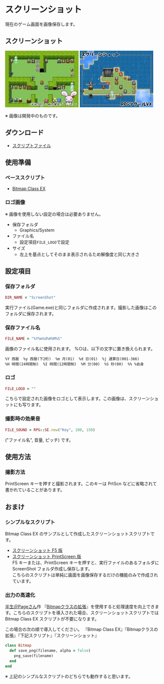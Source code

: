 # スクリーンショット

現在のゲーム画面を画像保存します。

## スクリーンショット

![スクショ１](imgs/20110903221913.jpg)
![スクショ２](imgs/20111111143151.jpg)

※ 画像は開発中のものです。

## ダウンロード

- [スクリプトファイル](https://raw.githubusercontent.com/cacao-soft/RMVX/main/ScreenShot.rb)

## 使用準備

### ベーススクリプト

- [Bitmap Class EX](https://raw.githubusercontent.com/cacao-soft/RMVX/main/ExBitmap.rb)

### ロゴ画像

※ 画像を使用しない設定の場合は必要ありません。

- 保存フォルダ
  - Graphics/System
- ファイル名
  - 設定項目`FILE_LOGO`で設定
- サイズ
  - 左上を基点としてそのまま表示されるため解像度と同じ大きさ

## 設定項目

### 保存フォルダ

```ruby
DIR_NAME = "ScreenShot"
```
実行ファイル(Game.exe)と同じフォルダに作成されます。撮影した画像はこのフォルダに保存されます。

### 保存ファイル名

```ruby
FILE_NAME = "%Y%m%d%H%M%S"
```
画像のファイル名に使用されます。
%○は、以下の文字に置き換えられます。
```
%Y 西暦  %y 西暦(下2桁)  %m 月(01)  %d 日(01)  %j 通算日(001-366)
%H 時間(24時間制)  %I 時間(12時間制)  %M 分(00)  %S 秒(00)  %% %自身
```

### ロゴ

```ruby
FILE_LOGO = ""
```

こちらで設定された画像をロゴとして表示します。この画像は、スクリーンショットにも写ります。

### 撮影時の効果音

```ruby
FILE_SOUND = RPG::SE.new("Key", 100, 150)
```

("ファイル名", 音量, ピッチ) です。

## 使用方法

### 撮影方法

PrintScreen キーを押すと撮影されます。このキーは PrtScn などに省略されて書かれていることがあります。

## おまけ

### シンプルなスクリプト

Bitmap Class EX のサンプルとして作成したスクリーンショットスクリプトです。

- [スクリーンショット F5 版](https://raw.githubusercontent.com/cacao-soft/RMVX/main/ScreenShot_F5.rb)
- [スクリーンショット PrintScreen 版](https://raw.githubusercontent.com/cacao-soft/RMVX/main/ScreenShot_PS.rb)\
  F5 キーまたは、PrintScreen キーを押すと、実行ファイルのあるフォルダに ScreenShot フォルダ作成し保存します。\
  こちらのスクリプトは単純に画面を画像保存するだけの機能のみで作成されています。

### 出力の高速化

[半生＠Pageさん](http://www.tktkgame.com/)作 『[Bitmapクラスの拡張](https://www.tktkgame.com/tkool/rgss_common/bitmap_extension.html)』を使用すると処理速度を向上できます。こちらのスクリプトを導入された場合、スクリーンショットスクリプトでは Bitmap Class EX スクリプトが不要になります。

この場合の次の順で導入してください。
『Bitmap Class EX』『Bitmapクラスの拡張』『下記スクリプト』『スクリーンショット』

```ruby
class Bitmap
  def save_png(filename, alpha = false)
    png_save(filename)
  end
end
```

※ 上記のシンプルなスクリプトのどちらでも動作すると思います。

